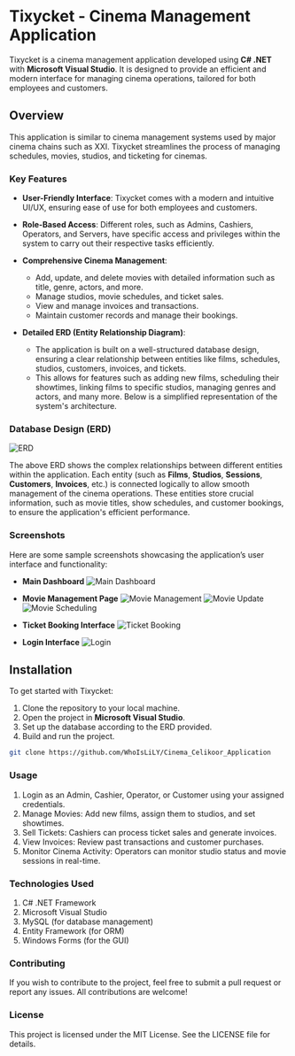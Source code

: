 # Tixycket - Cinema Management Application

Tixycket is a cinema management application developed using **C# .NET** with **Microsoft Visual Studio**. It is designed to provide an efficient and modern interface for managing cinema operations, tailored for both employees and customers.

## Overview

This application is similar to cinema management systems used by major cinema chains such as XXI. Tixycket streamlines the process of managing schedules, movies, studios, and ticketing for cinemas.

### Key Features

- **User-Friendly Interface**: Tixycket comes with a modern and intuitive UI/UX, ensuring ease of use for both employees and customers.
  
- **Role-Based Access**: Different roles, such as Admins, Cashiers, Operators, and Servers, have specific access and privileges within the system to carry out their respective tasks efficiently.

- **Comprehensive Cinema Management**:
  - Add, update, and delete movies with detailed information such as title, genre, actors, and more.
  - Manage studios, movie schedules, and ticket sales.
  - View and manage invoices and transactions.
  - Maintain customer records and manage their bookings.

- **Detailed ERD (Entity Relationship Diagram)**:
  - The application is built on a well-structured database design, ensuring a clear relationship between entities like films, schedules, studios, customers, invoices, and tickets.
  - This allows for features such as adding new films, scheduling their showtimes, linking films to specific studios, managing genres and actors, and many more. Below is a simplified representation of the system's architecture.

### Database Design (ERD)
![ERD](assets/images/erd_celikoor_project.png)

The above ERD shows the complex relationships between different entities within the application. Each entity (such as **Films**, **Studios**, **Sessions**, **Customers**, **Invoices**, etc.) is connected logically to allow smooth management of the cinema operations. These entities store crucial information, such as movie titles, show schedules, and customer bookings, to ensure the application's efficient performance.

### Screenshots
Here are some sample screenshots showcasing the application’s user interface and functionality:

- **Main Dashboard**
  ![Main Dashboard](assets/images/buy.png)

- **Movie Management Page**
  ![Movie Management](assets/images/management.png)
  ![Movie Update](assets/images/update.png)
  ![Movie Scheduling](assets/images/schedule.png)

- **Ticket Booking Interface**
  ![Ticket Booking](assets/images/buy.png)

- **Login Interface**
  ![Login](assets/images/login.png)
  
## Installation

To get started with Tixycket:

1. Clone the repository to your local machine.
2. Open the project in **Microsoft Visual Studio**.
3. Set up the database according to the ERD provided.
4. Build and run the project.

```bash
git clone https://github.com/WhoIsLiLY/Cinema_Celikoor_Application
```

### Usage
1. Login as an Admin, Cashier, Operator, or Customer using your assigned credentials.
2. Manage Movies: Add new films, assign them to studios, and set showtimes.
3. Sell Tickets: Cashiers can process ticket sales and generate invoices.
4. View Invoices: Review past transactions and customer purchases.
5. Monitor Cinema Activity: Operators can monitor studio status and movie sessions in real-time.

### Technologies Used
1. C# .NET Framework
2. Microsoft Visual Studio
3. MySQL (for database management)
4. Entity Framework (for ORM)
5. Windows Forms (for the GUI)

### Contributing
If you wish to contribute to the project, feel free to submit a pull request or report any issues. All contributions are welcome!

### License
This project is licensed under the MIT License. See the LICENSE file for details.
